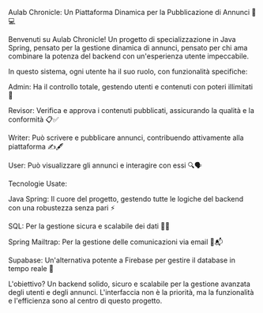 Aulab Chronicle: Un Piattaforma Dinamica per la Pubblicazione di Annunci 📢💻

Benvenuti su Aulab Chronicle! Un progetto di specializzazione in Java Spring, pensato per la gestione dinamica di annunci, pensato per chi ama combinare la potenza del backend con un'esperienza utente impeccabile.

In questo sistema, ogni utente ha il suo ruolo, con funzionalità specifiche:

Admin: Ha il controllo totale, gestendo utenti e contenuti con poteri illimitati 🔑

Revisor: Verifica e approva i contenuti pubblicati, assicurando la qualità e la conformità 📋✅

Writer: Può scrivere e pubblicare annunci, contribuendo attivamente alla piattaforma ✍️🖋️

User: Può visualizzare gli annunci e interagire con essi 🔍🗣️

Tecnologie Usate:

Java Spring: Il cuore del progetto, gestendo tutte le logiche del backend con una robustezza senza pari ⚡

SQL: Per la gestione sicura e scalabile dei dati 🔐💾

Spring Mailtrap: Per la gestione delle comunicazioni via email 📧📬

Supabase: Un'alternativa potente a Firebase per gestire il database in tempo reale 🚀

L'obiettivo? Un backend solido, sicuro e scalabile per la gestione avanzata degli utenti e degli annunci. L'interfaccia non è la priorità, ma la funzionalità e l'efficienza sono al centro di questo progetto.
